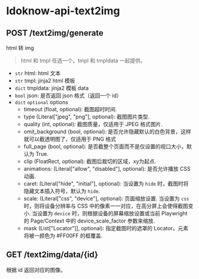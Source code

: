 # Idoknow-api-text2img

## POST /text2img/generate

html 转 img

> html 和 tmpl 任选一个。tmpl 和 tmpldata 一起提供。

- `str` html: html 文本
- `str` tmpl: jinja2 html 模板
- `dict` tmpldata: jinja2 模板 data
- `bool` json: 是否返回 json 格式（返回一个 id）
- `dict` `optional` options
  - timeout (float, optional): 截图超时时间.
  - type (Literal["jpeg", "png"], optional): 截图图片类型.
  - quality (int, optional): 截图质量，仅适用于 JPEG 格式图片.
  - omit_background (bool, optional): 是否允许隐藏默认的白色背景，这样就可以截透明图了，仅适用于 PNG 格式
  - full_page (bool, optional): 是否截整个页面而不是仅设置的视口大小，默认为 True.
  - clip (FloatRect, optional): 截图后裁切的区域，xy为起点.
  - animations: (Literal["allow", "disabled"], optional): 是否允许播放 CSS 动画.
  - caret: (Literal["hide", "initial"], optional): 当设置为 `hide` 时，截图时将隐藏文本插入符号，默认为 `hide`.
  - scale: (Literal["css", "device"], optional): 页面缩放设置. 当设置为 `css` 时，则将设备分辨率与 CSS 中的像素一一对应，在高分屏上会使得截图变小. 当设置为 `device` 时，则根据设备的屏幕缩放设置或当前 Playwright 的 Page/Context 中的 device_scale_factor 参数来缩放.
  - mask (List["Locator"]], optional): 指定截图时的遮罩的 Locator。元素将被一颜色为 #FF00FF 的框覆盖.

## GET /text2img/data/{id}

根据 id 返回对应的图像。